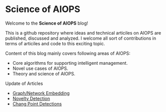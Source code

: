# Science of AIOPS 

Welcome to the **Science of AIOPS** blog! 

This is a github repository where ideas and technical articiles on AIOPS are published, discussed and analyzed. I welcome all sort of contributions in terms of articiles and code to this exciting topic.

Content of this blog mainly covers following areas of AIOPS:

- Core algorithms for supporting intelligent management.
- Novel use cases of AIOPS.
- Theory and science of AIOPS.

Update of Articles

* [Graph/Network Embedding](articles/embeddings.md)
* [Novelty Detection](articiles/novelty.md)
* [Chang Point Detections](articiles/cp.md)

